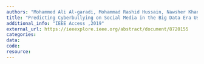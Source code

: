 ```yaml
---
authors: "Mohammed Ali Al-garadi, Mohammad Rashid Hussain, Nawsher Khan, Ghulam Murtaza, Henry Friday Nweke, Ihsan Ali, Ghulam Mujtaba, Haruna Chiroma, Hasan Ali Khattak, Abdullah Gani"
title: "Predicting Cyberbullying on Social Media in the Big Data Era Using Machine Learning Algorithms: Review of Literature and Open Challenges"
additional_info: "IEEE Access ,2019"
external_url: https://ieeexplore.ieee.org/abstract/document/8720155
categories:
data:
code:   
resource:
---
```

